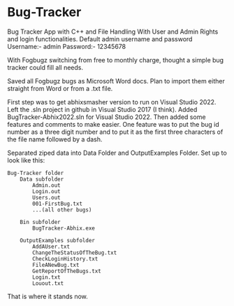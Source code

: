 # Bug-Tracker
Bug Tracker App with C++ and File Handling With User and Admin Rights and login functionalities.
Default admin username and password
Username:- admin
Password:- 12345678

With Fogbugz switching from free to monthly charge, thought a simple bug tracker could fill all needs.

Saved all Fogbugz bugs as Microsoft Word docs. Plan to import them either straight from Word or from a .txt file.

First step was to get abhixsmasher version to run on Visual Studio 2022. Left the .sln project in github in Visual Studio 2017 (I think). Added BugTracker-Abhix2022.sln for Visual Studio 2022. Then added some features and comments to make easier. 
One feature was to put the bug id number as a three digit number and to put it as the first three characters of the file name followed by a dash.

Separated ziped data into Data Folder and OutputExamples Folder. 
Set up to look like this:

    Bug-Tracker folder
        Data subfolder
            Admin.out
            Login.out
            Users.out
            001-FirstBug.txt
            ...(all other bugs)
            
        Bin subfolder
            BugTracker-Abhix.exe
            
        OutputExamples subfolder
            AddAUser.txt
            ChangeTheStatusOfTheBug.txt
            CheckLoginHistory.txt
            FileANewBug.txt
            GetReportOfTheBugs.txt
            Login.txt
            Louout.txt
        
 That is where it stands now.       
        
